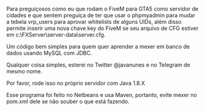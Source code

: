 Para preguiçosos como eu que rodam o FiveM  para GTA5 como servidor de cidades e que sentem preguiça de ter que usar o phpmyadmin 
para mudar a tebela vrp_users para aprovar whitelists de alguns UIDs, além disso permite inserir uma nova chave key do  FiveM 
se seu arquivo de CFG estiver em c:\FXServer\server-data\server.cfg.

Um código bem simples para quem quer aprender a mexer em banco de dados usando MySQL com JDBC.

Qualquer coisa simples, esterei no Twitter @javanunes e no Telegram de mesmo nome.

Por favor, rode isso no próprio servidor  com Java 1.8.X

Esse programa foi feito no Netbeans e usa Maven, portanto, evite mexer no pom.xml dele se não souber
o que está fazendo. 
